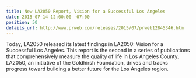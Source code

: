 ```yaml
---
title: New LA2050 Report, Vision for a Successful Los Angeles
date: 2015-07-14 12:00:00 -07:00
position: 50
details_url: http://www.prweb.com/releases/2015/07/prweb12845346.htm
---
```


Today, LA2050 released its latest findings in LA2050: Vision for a Successful Los Angeles. This report is the second in a series of publications that comprehensively measure the quality of life in Los Angeles County. LA2050, an initiative of the Goldhirsh Foundation, drives and tracks progress toward building a better future for the Los Angeles region.

